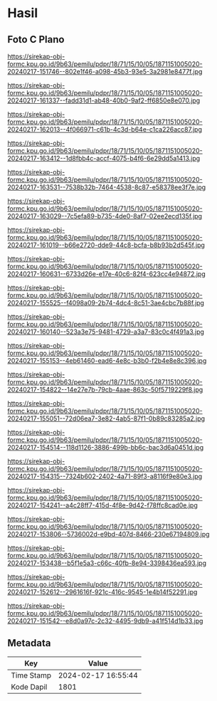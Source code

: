 # Hasil

## Foto C Plano

https://sirekap-obj-formc.kpu.go.id/9b63/pemilu/pdpr/18/71/15/10/05/1871151005020-20240217-151746--802e1f46-a098-45b3-93e5-3a2981e8477f.jpg

https://sirekap-obj-formc.kpu.go.id/9b63/pemilu/pdpr/18/71/15/10/05/1871151005020-20240217-161337--fadd31d1-ab48-40b0-9af2-ff6850e8e070.jpg

https://sirekap-obj-formc.kpu.go.id/9b63/pemilu/pdpr/18/71/15/10/05/1871151005020-20240217-162013--4f066971-c61b-4c3d-b64e-c1ca226acc87.jpg

https://sirekap-obj-formc.kpu.go.id/9b63/pemilu/pdpr/18/71/15/10/05/1871151005020-20240217-163412--1d8fbb4c-accf-4075-b4f6-6e29dd5a1413.jpg

https://sirekap-obj-formc.kpu.go.id/9b63/pemilu/pdpr/18/71/15/10/05/1871151005020-20240217-163531--7538b32b-7464-4538-8c87-e58378ee3f7e.jpg

https://sirekap-obj-formc.kpu.go.id/9b63/pemilu/pdpr/18/71/15/10/05/1871151005020-20240217-163029--7c5efa89-b735-4de0-8af7-02ee2ecd135f.jpg

https://sirekap-obj-formc.kpu.go.id/9b63/pemilu/pdpr/18/71/15/10/05/1871151005020-20240217-161019--b66e2720-dde9-44c8-bcfa-b8b93b2d545f.jpg

https://sirekap-obj-formc.kpu.go.id/9b63/pemilu/pdpr/18/71/15/10/05/1871151005020-20240217-160631--6733d26e-e17e-40c6-82f4-623cc4e94872.jpg

https://sirekap-obj-formc.kpu.go.id/9b63/pemilu/pdpr/18/71/15/10/05/1871151005020-20240217-155525--f4098a09-2b74-4dc4-8c51-3ae4cbc7b88f.jpg

https://sirekap-obj-formc.kpu.go.id/9b63/pemilu/pdpr/18/71/15/10/05/1871151005020-20240217-160140--523a3e75-9481-4729-a3a7-83c0c4f491a3.jpg

https://sirekap-obj-formc.kpu.go.id/9b63/pemilu/pdpr/18/71/15/10/05/1871151005020-20240217-155153--4eb61460-ead6-4e8c-b3b0-f2b4e8e8c396.jpg

https://sirekap-obj-formc.kpu.go.id/9b63/pemilu/pdpr/18/71/15/10/05/1871151005020-20240217-154822--14e27e7b-79cb-4aae-863c-50f5719229f8.jpg

https://sirekap-obj-formc.kpu.go.id/9b63/pemilu/pdpr/18/71/15/10/05/1871151005020-20240217-155051--72d06ea7-3e82-4ab5-87f1-0b89c83285a2.jpg

https://sirekap-obj-formc.kpu.go.id/9b63/pemilu/pdpr/18/71/15/10/05/1871151005020-20240217-154514--118d1126-3886-499b-bb6c-bac3d6a0451d.jpg

https://sirekap-obj-formc.kpu.go.id/9b63/pemilu/pdpr/18/71/15/10/05/1871151005020-20240217-154315--7324b602-2402-4a71-89f3-a8116f9e80e3.jpg

https://sirekap-obj-formc.kpu.go.id/9b63/pemilu/pdpr/18/71/15/10/05/1871151005020-20240217-154241--a4c28ff7-415d-4f8e-9d42-f78ffc8cad0e.jpg

https://sirekap-obj-formc.kpu.go.id/9b63/pemilu/pdpr/18/71/15/10/05/1871151005020-20240217-153806--5736002d-e9bd-407d-8466-230e67194809.jpg

https://sirekap-obj-formc.kpu.go.id/9b63/pemilu/pdpr/18/71/15/10/05/1871151005020-20240217-153438--b5f1e5a3-c66c-40fb-8e94-3398436ea593.jpg

https://sirekap-obj-formc.kpu.go.id/9b63/pemilu/pdpr/18/71/15/10/05/1871151005020-20240217-152612--2961616f-921c-416c-9545-1e4b14f52291.jpg

https://sirekap-obj-formc.kpu.go.id/9b63/pemilu/pdpr/18/71/15/10/05/1871151005020-20240217-151542--e8d0a97c-2c32-4495-9db9-a41f514d1b33.jpg


## Metadata

| Key        | Value               |
| ---------- | ------------------- |
| Time Stamp | 2024-02-17 16:55:44 |
| Kode Dapil | 1801                |



